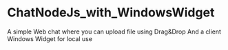 ChatNodeJs_with_WindowsWidget
=============================

A simple Web chat where you can upload file using Drag&amp;Drop And a client Windows Widget for local use

